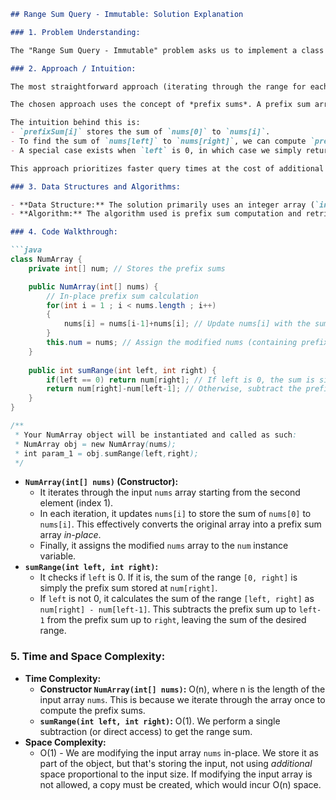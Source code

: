 ```markdown
## Range Sum Query - Immutable: Solution Explanation

### 1. Problem Understanding:

The "Range Sum Query - Immutable" problem asks us to implement a class `NumArray` that can efficiently compute the sum of elements within a given range (inclusive) of an array.  The key constraint is that the original array `nums` is immutable (cannot be changed).  We need to optimize the `sumRange(left, right)` query so that it can be answered quickly, as it will be called multiple times.

### 2. Approach / Intuition:

The most straightforward approach (iterating through the range for each query) would result in a time complexity of O(n) for each `sumRange` call, where n is the size of the range.  This is inefficient if we have many queries.

The chosen approach uses the concept of *prefix sums*. A prefix sum array stores the cumulative sum of elements up to each index.  By precomputing the prefix sums in the constructor, we can calculate the sum of any range in O(1) time.

The intuition behind this is:
- `prefixSum[i]` stores the sum of `nums[0]` to `nums[i]`.
- To find the sum of `nums[left]` to `nums[right]`, we can compute `prefixSum[right] - prefixSum[left-1]`. This is because `prefixSum[right]` contains the sum from `nums[0]` to `nums[right]`, and `prefixSum[left-1]` contains the sum from `nums[0]` to `nums[left-1]`. Subtracting them gives us the desired range sum.
- A special case exists when `left` is 0, in which case we simply return `prefixSum[right]` since there's nothing to subtract.

This approach prioritizes faster query times at the cost of additional preprocessing during object construction. Because the array is immutable, this trade-off is usually advantageous.

### 3. Data Structures and Algorithms:

- **Data Structure:** The solution primarily uses an integer array (`int[] num`) to store the prefix sums.
- **Algorithm:** The algorithm used is prefix sum computation and retrieval.

### 4. Code Walkthrough:

```java
class NumArray {
    private int[] num; // Stores the prefix sums

    public NumArray(int[] nums) {
        // In-place prefix sum calculation
        for(int i = 1 ; i < nums.length ; i++)
        {
            nums[i] = nums[i-1]+nums[i]; // Update nums[i] with the sum of nums[0...i]
        }
        this.num = nums; // Assign the modified nums (containing prefix sums) to the member variable 'num'
    }
    
    public int sumRange(int left, int right) {
        if(left == 0) return num[right]; // If left is 0, the sum is simply the prefix sum up to right
        return num[right]-num[left-1]; // Otherwise, subtract the prefix sum up to left-1 from the prefix sum up to right
    }
}

/**
 * Your NumArray object will be instantiated and called as such:
 * NumArray obj = new NumArray(nums);
 * int param_1 = obj.sumRange(left,right);
 */
```

- **`NumArray(int[] nums)` (Constructor):**
    - It iterates through the input `nums` array starting from the second element (index 1).
    - In each iteration, it updates `nums[i]` to store the sum of `nums[0]` to `nums[i]`. This effectively converts the original array into a prefix sum array *in-place*.
    - Finally, it assigns the modified `nums` array to the `num` instance variable.
- **`sumRange(int left, int right)`:**
    - It checks if `left` is 0.  If it is, the sum of the range `[0, right]` is simply the prefix sum stored at `num[right]`.
    - If `left` is not 0, it calculates the sum of the range `[left, right]` as `num[right] - num[left-1]`. This subtracts the prefix sum up to `left-1` from the prefix sum up to `right`, leaving the sum of the desired range.

### 5. Time and Space Complexity:

- **Time Complexity:**
    - **Constructor `NumArray(int[] nums)`:** O(n), where n is the length of the input array `nums`.  This is because we iterate through the array once to compute the prefix sums.
    - **`sumRange(int left, int right)`:** O(1).  We perform a single subtraction (or direct access) to get the range sum.
- **Space Complexity:**
    - O(1) - We are modifying the input array `nums` in-place. We store it as part of the object, but that's storing the input, not using *additional* space proportional to the input size. If modifying the input array is not allowed, a copy must be created, which would incur O(n) space.
